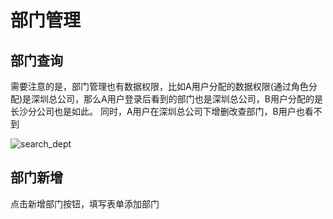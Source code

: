 # 部门管理

## 部门查询

需要注意的是，部门管理也有数据权限，比如A用户分配的数据权限(通过角色分配)是深圳总公司，那么A用户登录后看到的部门也是深圳总公司，B用户分配的是长沙分公司也是如此。
同时，A用户在深圳总公司下增删改查部门，B用户也看不到

![search_dept](/assets/img/system/dept/search_dept.png)

## 部门新增

点击新增部门按钮，填写表单添加部门